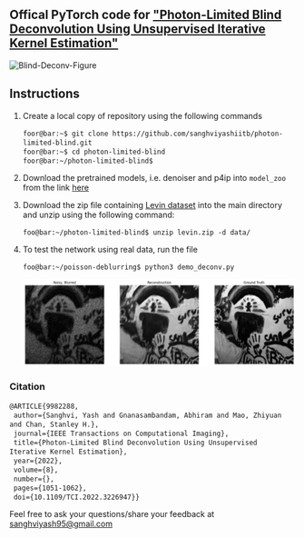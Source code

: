 ## Offical PyTorch code for ["Photon-Limited Blind Deconvolution Using Unsupervised Iterative Kernel Estimation"](https://ieeexplore.ieee.org/document/9982288)

![Blind-Deconv-Figure](https://user-images.githubusercontent.com/20774419/207951660-3bfb6fec-e75a-4bd6-a93b-c7e7bf152dec.png)

## Instructions
1. Create a local copy of repository using the following commands
      ```console
      foor@bar:~$ git clone https://github.com/sanghviyashiitb/photon-limited-blind.git
      foor@bar:~$ cd photon-limited-blind
      foor@bar:~/photon-limited-blind$ 
      
      ```
3. Download the pretrained models, i.e. denoiser and p4ip  into ```model_zoo``` from the link [here](https://drive.google.com/drive/folders/1NvLzQZGjIwNFzScY_cUy8yZ8rQxxQSDX?usp=sharing)
4. Download the zip file containing [Levin dataset](https://drive.google.com/file/d/1UDLpelcii-Gt4KKvlltyuPh5PiyN1kKR/view?usp=sharing) into the main directory and unzip using the following command:
      ```console
      foo@bar:~/photon-limited-blind$ unzip levin.zip -d data/ 
      ```
      
5. To test the network using real data, run the file 
      ```console
      foo@bar:~/poisson-deblurring$ python3 demo_deconv.py  
      ```
      ![demo_real](results/figure_demo_deconv.png)
      
      

 ### Citation
 
 ```
@ARTICLE{9982288,
  author={Sanghvi, Yash and Gnanasambandam, Abhiram and Mao, Zhiyuan and Chan, Stanley H.},
  journal={IEEE Transactions on Computational Imaging}, 
  title={Photon-Limited Blind Deconvolution Using Unsupervised Iterative Kernel Estimation}, 
  year={2022},
  volume={8},
  number={},
  pages={1051-1062},
  doi={10.1109/TCI.2022.3226947}}
 ```

Feel free to ask your questions/share your feedback at sanghviyash95@gmail.com
